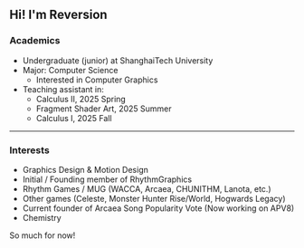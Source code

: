 ## Hi! I'm Reversion

### Academics

* Undergraduate (junior) at ShanghaiTech University
* Major: Computer Science
  * Interested in Computer Graphics
* Teaching assistant in:
  * Calculus II, 2025 Spring
  * Fragment Shader Art, 2025 Summer
  * Calculus I, 2025 Fall
 
---
### Interests

* Graphics Design & Motion Design
* Initial / Founding member of RhythmGraphics
* Rhythm Games / MUG (WACCA, Arcaea, CHUNITHM, Lanota, etc.)
* Other games (Celeste, Monster Hunter Rise/World, Hogwards Legacy)
* Current founder of Arcaea Song Popularity Vote (Now working on APV8)
* Chemistry

So much for now!

<!--
**Reversion2027/Reversion2027** is a ✨ _special_ ✨ repository because its `README.md` (this file) appears on your GitHub profile.

Here are some ideas to get you started:

- 🔭 I’m currently working on ...
- 🌱 I’m currently learning ...
- 👯 I’m looking to collaborate on ...
- 🤔 I’m looking for help with ...
- 💬 Ask me about ...
- 📫 How to reach me: ...
- 😄 Pronouns: ...
- ⚡ Fun fact: ...
-->
